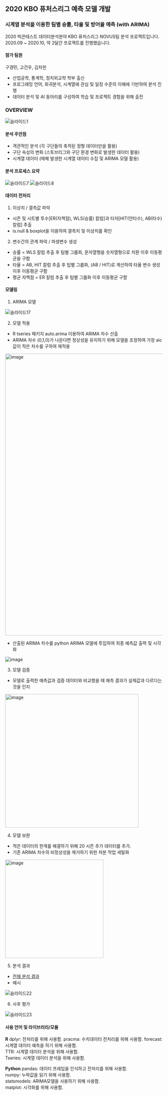## 2020 KBO 퓨처스리그 예측 모델 개발 
### 시계열 분석을 이용한 팀별 승률, 타율 및 방어율 예측 (with ARIMA)

2020 빅콘테스트 데이터분석분야 KBO 퓨처스리그 NOVUS팀 분석 프로젝트입니다. 2020.09 ~ 2020.10, 약 2달간 프로젝트를 진행했습니다. 

#### 참가 팀원 

구경민, 고건우, 김차헌

- 산업공학, 통계학, 정치외교학 학부 출신 
- 프로그래밍 언어, 회귀분석, 시계열에 관심 및 일정 수준의 이해에 기반하여 분석 진행
- 데이터 분석 및 AI 동아리를 구성하여 학습 및 프로젝트 경험을 위해 출전 

### OVERVIEW

![슬라이드1](https://user-images.githubusercontent.com/67791317/198822417-9a81e54d-ca8c-4371-8e91-03ff497fa6ee.jpeg)

#### 분석 주안점

- 객관적인 분석 (각 구단들의 축적된 정형 데이터만을 활용)
- 구단 속성의 변화 (스토브리그와 구단 환경 변화로 발생한 데이터 활용)
- 시계열 데이터 (매해 발생한 시계열 데이터 수집 및 ARIMA 모델 활용)

#### 분석 프로세스 요약 

![슬라이드7](https://user-images.githubusercontent.com/67791317/198822679-57433d21-4109-4820-a258-191c835a317f.jpeg)
![슬라이드8](https://user-images.githubusercontent.com/67791317/198822683-576197a2-3bfb-4eeb-99c0-214c29e87ef0.jpeg)

#### 데이터 전처리

1. 이상치 / 결측값 파악

- 시즌 및 시트별 투수[ER(자책점), WLS(승률) 칼럼]과 타자[HIT(안타수), AB(타수) 칼럼] 추출
- is.null & boxplot을 이용하여 결측치 및 이상치를 확인

2. 변수간의 관계 파악 / 파생변수 생성

- 승률 = WLS 칼럼 추출 후 팀별 그룹화, 문자열형을 숫자열형으로 치환 이후 이동평균을 구함
- 타율 = AB, HIT 칼럼 추출 후 팁별 그룹화, (AB / HIT)로 계산하여 타율 변수 생성 이후 이동평균 구함
- 평균 자책점 = ER 칼럼 추출 후 팀별 그룹화 이후 이동평균 구함

#### 모델링

1. ARIMA 모델

![슬라이드17](https://user-images.githubusercontent.com/67791317/198837217-204b33b3-4ed0-4088-8db9-3f318c524798.jpeg)

2. 모델 적용

- R tseries 패키지 auto.arima 이용하여 ARIMA 차수 산출
- ARIMA 차수 (0,1,0)가 나온다면 정상성을 유지하기 위해 모델을 조정하여 가장 aic값이 작은 차수를 구하여 재적용

<img width="899" alt="image" src="https://user-images.githubusercontent.com/67791317/198837403-991b9b24-96bb-4e96-a7ab-fc9d7f29686f.png">

- 산출된 ARIMA 차수를 python ARIMA 모델에 투입하여 최종 예측값 출력 및 시각화

![image](https://user-images.githubusercontent.com/67791317/198837716-4185b10c-ef9f-4e32-b58d-fdcf7b2760ae.jpeg)

3. 모델 검증 

- 모델로 출력한 예측값과 검증 데이터와 비교했을 때 예측 결과가 실제값과 다르다는 것을 인지

<img width="426" alt="image" src="https://user-images.githubusercontent.com/67791317/198837783-40c5010b-5e72-485f-a5a4-7a5a08044edc.png">

4. 모델 보완

- 적은 데이터의 한계를 해결하기 위해 20 시즌 추가 데이터를 추가. 
- 기존 ARIMA 차수의 비정상성을 제거하기 위한 차분 작업 세밀화

<img width="314" alt="image" src="https://user-images.githubusercontent.com/67791317/198837875-51ee8fa2-6ea9-4a2c-9c68-e23ad4080f50.png">

5. 분석 결과 

- [전체 분석 결과]()
- 예시

![슬라이드22](https://user-images.githubusercontent.com/67791317/198838000-5c7b939f-8f77-46c9-8f1a-c626848cc9bb.jpeg)

6. 사후 평가 

![슬라이드23](https://user-images.githubusercontent.com/67791317/198838035-3606e3a2-a32d-4655-a99d-7803e84480fd.jpeg)

#### 사용 언어 및 라이브러리/모듈

**R**
dplyr: 전처리를 위해 사용함. 
pracma: 수치데이터 전처리를 위해 사용함. 
forecast: 시계열 데이터 예측을 하기 위해 사용함.  
TTR: 시계열 데이터 분석을 위해 사용함.  
Tseries: 시계열 데이터 분석을 위해 사용함.  
  
**Python**
pandas: 데이터 프레임을 인식하고 전처리를 위해 사용함.  
numpy: 누락값을 읽기 위해 사용함.  
statsmodels: ARIMA모델을 사용하기 위해 사용함.  
matplot: 시각화를 위해 사용함.  
